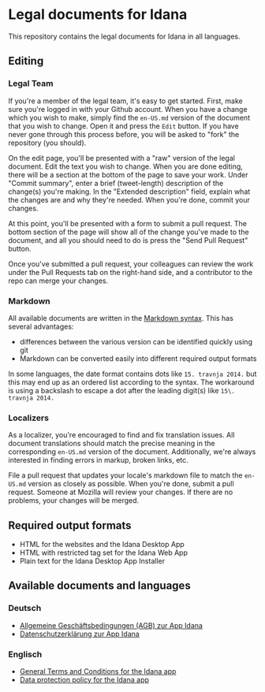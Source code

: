 # Legal documents for Idana
This repository contains the legal documents for Idana in all languages.

## Editing

### Legal Team

If you're a member of the legal team, it's easy to get started. First, make sure you're logged in with your Github account. When you have a change which you wish to make, simply find the `en-US.md` version of the document that you wish to change. Open it and press the `Edit` button. If you have never gone through this process before, you will be asked to "fork" the repository (you should).

On the edit page, you'll be presented with a "raw" version of the legal document. Edit the text you wish to change. When you are done editing, there will be a section at the bottom of the page to save your work. Under "Commit summary", enter a brief (tweet-length) description of the change(s) you're making. In the "Extended description" field, explain what the changes are and why they're needed. When you're done, commit your changes.

At this point, you'll be presented with a form to submit a pull request. The bottom section of the page will show all of the change you've made to the document, and all you should need to do is press the "Send Pull Request" button.

Once you've submitted a pull request, your colleagues can review the work under the Pull Requests tab on the right-hand side, and a contributor to the repo can merge your changes.

### Markdown
All available documents are written in the [Markdown syntax](https://guides.github.com/features/mastering-markdown/). This has several advantages:
* differences between the various version can be identified quickly using git
* Markdown can be converted easily into different required output formats

In some languages, the date format contains dots like `15. travnja 2014.` but this may end up as an ordered list according to the syntax. The workaround is using a backslash to escape a dot after the leading digit(s) like `15\. travnja 2014.`

### Localizers

As a localizer, you're encouraged to find and fix translation issues. All document translations should match the precise meaning in the corresponding `en-US.md` version of the document. Additionally, we're always interested in finding errors in markup, broken links, etc.

File a pull request that updates your locale's markdown file to match the `en-US.md` version as closely as possible. When you're done, submit a pull request. Someone at Mozilla will review your changes. If there are no problems, your changes will be merged.

## Required output formats
* HTML for the websites and the Idana Desktop App
* HTML with restricted tag set for the Idana Web App
* Plain text for the Idana Desktop App Installer

## Available documents and languages

### Deutsch
* [Allgemeine Geschäftsbedingungen (AGB) zur App Idana](idana-app/terms/de-DE.md)
* [Datenschutzerklärung zur App Idana](idana-app/privacy-policy/de-DE.md)

### Englisch
* [General Terms and Conditions for the Idana app](idana-app/terms/en-US.md)
* [Data protection policy for the Idana app](idana-app/privacy-policy/en-US.md)